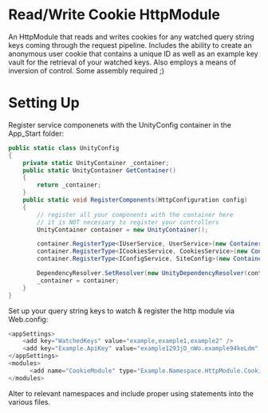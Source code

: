 # Read/Write Cookie HttpModule
An HttpModule that reads and writes cookies for any watched query string keys coming through the request pipeline. Includes the ability to create an anonymous user cookie that contains a unique ID as well as an example key vault for the retrieval of your watched keys. Also employs a means of inversion of control. Some assembly required ;)

# Setting Up
Register service componenets with the UnityConfig container in the App_Start folder:
```c#
public static class UnityConfig
{
    private static UnityContainer _container;
    public static UnityContainer GetContainer()
    {
        return _container;
    }
    public static void RegisterComponents(HttpConfiguration config)
    {
        // register all your components with the container here
        // it is NOT necessary to register your controllers
        UnityContainer container = new UnityContainer();

        container.RegisterType<IUserService, UserService>(new ContainerControlledLifetimeManager());
        container.RegisterType<ICookiesService, CookiesService>(new ContainerControlledLifetimeManager());
        container.RegisterType<IConfigService, SiteConfig>(new ContainerControlledLifetimeManager());

        DependencyResolver.SetResolver(new UnityDependencyResolver(container));
        _container = container;
    }
}
```
Set up your query string keys to watch & register the http module via Web.config:
```c#
<appSettings>
    <add key="WatchedKeys" value="example,example1,example2" />
    <add key="Example.ApiKey" value="example1293jD_nWo.example94keLdm" />
</appSettings>
<modules>
      <add name="CookieModule" type="Example.Namespace.HttpModule.CookieModule" preCondition="managedHandler" />
</modules>
```
Alter to relevant namespaces and include proper using statements into the various files.

